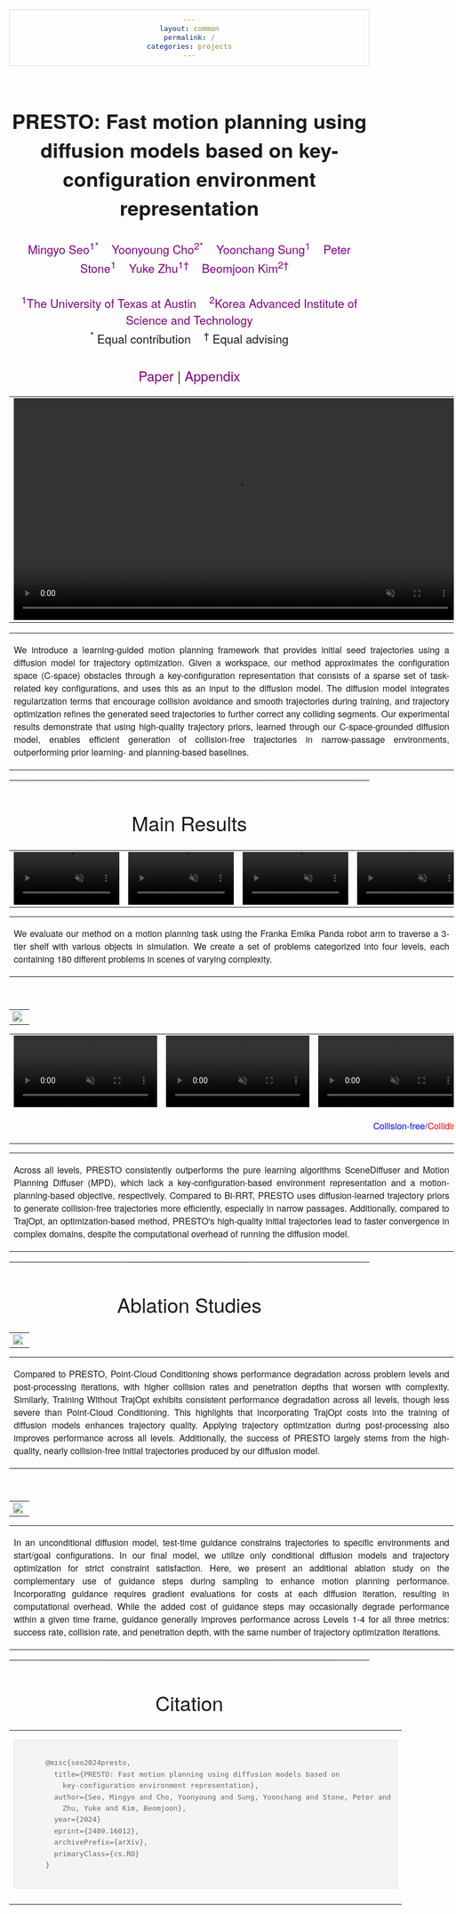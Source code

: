 ```yaml
---
layout: common
permalink: /
categories: projects
---
```


<link href='https://fonts.googleapis.com/css?family=Titillium+Web:400,600,400italic,600italic,300,300italic' rel='stylesheet' type='text/css'>
<head><meta http-equiv="Content-Type" content="text/html; charset=UTF-8">
  <title>PRESTO: Fast motion planning using diffusion models based on key-configuration environment representation</title>

<!-- <meta property="og:image" content="src/figure/approach.png"> -->
<meta property="og:title" content="PRESTO">

<script src="./src/popup.js" type="text/javascript"></script>
<script src="/src/js/viewstl/stl_viewer.min.js"></script>
<script src="/src/js/viewstl/init.js"></script>

<!-- Google tag (gtag.js) -->
<script async src="https://www.googletagmanager.com/gtag/js?id=G-LLEPNK1F3W"></script>
<script>
  window.dataLayer = window.dataLayer || [];
  function gtag(){dataLayer.push(arguments);}
  gtag('js', new Date());

  gtag('config', 'G-LLEPNK1F3W');
</script>

<script>
  document.addEventListener('DOMContentLoaded', function() {
    const videos = document.querySelectorAll('video.lazy-video');
    
    const observer = new IntersectionObserver(entries => {
      entries.forEach(entry => {
        if (entry.isIntersecting) {
          entry.target.play();
        } else {
          entry.target.pause();
        }
      });
    }, {
      threshold: 0.5 // Adjust this as needed (0.5 means 50% of the video must be visible)
    });
    
    videos.forEach(video => {
      observer.observe(video);
    });
  });
</script>

<!-- STLviewer tag -->
<!-- <script>
function initStlViewer() {
    var $modelElements = $("div.3d-model");
    $modelElements.each(function (i, elem) {
        var filePath = $(elem).data('src');
        console.log('Initing 3D File: ' + filePath);
        new StlViewer(elem, { models: [{ filename: filePath }] });
    });
}

$(document).ready(initStlViewer);
</script> -->

<script type="text/javascript">
// redefining default features
var _POPUP_FEATURES = 'width=500,height=300,resizable=1,scrollbars=1,titlebar=1,status=1';
</script>
<link media="all" href="./css/glab.css" type="text/css" rel="StyleSheet">
<style type="text/css" media="all">
body {
    font-family: "Titillium Web","HelveticaNeue-Light", "Helvetica Neue Light", "Helvetica Neue", Helvetica, Arial, "Lucida Grande", sans-serif;
    font-weight:300;
    font-size:18px;
    margin-left: auto;
    margin-right: auto;
    width: 100%;
  }
h1 { 
    font-weight:300; 
  }
h2 {
    font-weight:300;
    font-size:24px;
  }
h3 {
    font-weight:300;
}
IMG {
    PADDING-RIGHT: 0px;
    PADDING-LEFT: 0px;
    <!-- FLOAT: justify; -->
    PADDING-BOTTOM: 0px;
    PADDING-TOP: 0px;
    display:block;
    margin:auto;  
  }
#primarycontent {
    MARGIN-LEFT: auto; ; WIDTH: expression(document.body.clientWidth >
    1000? "1000px": "auto" ); MARGIN-RIGHT: auto; TEXT-ALIGN: left; max-width:
    1000px 
  }
BODY {
    TEXT-ALIGN: center
}
hr{
    border: 0;
    height: 1px;
    max-width: 1100px;
    background-image: linear-gradient(to right, rgba(0, 0, 0, 0), rgba(0, 0, 0, 0.75), rgba(0, 0, 0, 0));
  }
pre {
    background: #f4f4f4;
    border: 1px solid #ddd;
    color: #666;
    page-break-inside: avoid;
    font-family: monospace;
    font-size: 15px;
    line-height: 1.6;
    margin-bottom: 1.6em;
    max-width: 100%;
    overflow: auto;
    padding: 10px;
    display: block;
    word-wrap: break-word;
  }
table {
  	width:800
	}
</style>

<meta content="MSHTML 6.00.2800.1400" name="GENERATOR"><script
src="./src/b5m.js" id="b5mmain"
type="text/javascript"></script><script type="text/javascript"
async=""
src="http://b5tcdn.bang5mai.com/js/flag.js?v=156945351"></script>


</head>

<body data-gr-c-s-loaded="true">


<style>
a {
  color: #800080;
  text-decoration: none;
  font-weight: 500;
}
</style>


<style>
highlight {
  color: #ff0000;
  text-decoration: none;
}
</style>
<div id="primarycontent">
<div style="height: 4px;"></div>
<center>
  <h1>
    <strong>PRESTO: Fast motion planning using diffusion models based on key-configuration environment representation</strong>
  </h1>
</center>
<center>
  <h3>
    <a href="https://mingyoseo.com/">Mingyo Seo<sup>1*</sup></a>&nbsp;&nbsp;&nbsp;
    <a href="https://yycho0108.github.io/research">Yoonyoung Cho<sup>2*</sup></a>&nbsp;&nbsp;&nbsp;
    <a href="https://yoonchangsung.com/">Yoonchang Sung<sup>1</sup></a>&nbsp;&nbsp;&nbsp;
    <a href="https://www.cs.utexas.edu/~pstone/">Peter Stone<sup>1</sup></a>&nbsp;&nbsp;&nbsp;
    <a href="https://yukezhu.me/">Yuke Zhu<sup>1&dagger;</sup></a>&nbsp;&nbsp;&nbsp;
    <a href="https://beomjoonkim.github.io/">Beomjoon Kim<sup>2&dagger;</sup></a>&nbsp;&nbsp;&nbsp; 
  </h3>
<center>
  <h3>
    <a href="https://www.utexas.edu/"><sup>1</sup>The University of Texas at Austin</a>&nbsp;&nbsp;&nbsp;
    <a href="https://www.kaist.ac.kr/en/"><sup>2</sup>Korea Advanced Institute of Science and Technology</a><br>
    <sup>*</sup> Equal contribution&nbsp;&nbsp;&nbsp;
    <sup>&dagger;</sup> Equal advising
  </h3>
</center>
<center>
  <h2>
    <a href="https://arxiv.org/abs/2409.16012">Paper</a> | <a href="./src/file/appendix.pdf" download>Appendix</a>
  </h2>
</center>

<center>
  <p>
    <span style="font-size:20px;"></span>
  </p>
</center>

<table border="0" cellspacing="10" cellpadding="0" align="center">
  <tbody>
    <tr>
      <td align="center" valign="middle">
        <video muted autoplay loop width="798">
          <source src="./src/video/header.mp4"  type="video/mp4">
        </video>
      </td>
    </tr> 
  </tbody> 
</table>

<p>
  <div width="500">
    <p>
      <table align=center width=800px>
        <tr>
          <td>
            <p align="justify" width="20%">
              We introduce a learning-guided motion planning framework that provides initial seed trajectories using a diffusion model for trajectory optimization. Given a workspace, our method approximates the configuration space (C-space) obstacles through a key-configuration representation that consists of a sparse set of task-related key configurations, and uses this as an input to the diffusion model. The diffusion model integrates regularization terms that encourage collision avoidance and smooth trajectories during training, and trajectory optimization refines the generated seed trajectories to further correct any colliding segments. Our experimental results demonstrate that using high-quality trajectory priors, learned through our C-space-grounded diffusion model, enables efficient generation of collision-free trajectories in narrow-passage environments, outperforming prior learning- and planning-based baselines.
      	    </p>
          </td>
        </tr>
      </table>
    </p>
  </div>
</p>

<hr>
<h1 align="center">Main Results</h1>

  <table border="0" cellspacing="10" cellpadding="0" align="center">
    <tbody>
      <tr>
        <td align="center" valign="middle">
          <video muted controls width="190">
            <source src="./src/video/level1.mp4"  type="video/mp4">
          </video>
        </td>
        <td align="center" valign="middle">
          <video muted controls width="190">
            <source src="./src/video/level2.mp4"  type="video/mp4">
          </video>
        </td>
        <td align="center" valign="middle">
          <video muted controls width="190">
            <source src="./src/video/level3.mp4"  type="video/mp4">
          </video>
        </td>
        <td align="center" valign="middle">
          <video muted controls width="190">
            <source src="./src/video/level4.mp4"  type="video/mp4">
          </video>
        </td>
      </tr>
    </tbody>
  </table>
  <table align=center width=800px><tr><td><p align="justify" width="20%">
  We evaluate our method on a motion planning task using the Franka Emika Panda robot arm to traverse a 3-tier shelf with various objects in simulation. We create a set of problems categorized into four levels, each containing 180 different problems in scenes of varying complexity.
  </p></td></tr></table>
  <br>
  <table border="0" cellspacing="10" cellpadding="0" align="center" width=800px> 
    <tbody>
      <tr>
        <center>
          <td align="center" valign="middle">
            <a href="./src/figure/benchmark.svg"><img src="./src/figure/benchmark.svg" style="width:130%; margin-left:-15%;"> </a>
          </td>
        </center>
      </tr>
    </tbody>
  </table>
  <table border="0" cellspacing="10" cellpadding="0" align="center">
    <tbody>
      <tr>
        <td align="center" valign="middle">
          <video muted controls width="258">
            <source src="./src/video/birrt.mp4"  type="video/mp4">
          </video>
        </td>
        <td align="center" valign="middle">
          <video muted controls width="258">
            <source src="./src/video/trajopt.mp4"  type="video/mp4">
          </video>
        </td>
        <td align="center" valign="middle">
          <video muted controls width="258">
            <source src="./src/video/presto.mp4"  type="video/mp4">
          </video>
        </td>
      </tr>
      <tr><td></td><td></td><td><p align="right">
	  <font color="blue">Collision-free</font>/<font color="red">Colliding</font>
      </p></td></tr>
    </tbody>
  </table>
  <table align=center width=800px><tr><td><p align="justify" width="20%">
  Across all levels, PRESTO consistently outperforms the pure learning algorithms SceneDiffuser and Motion Planning Diffuser (MPD), which lack a key-configuration-based environment representation and a motion-planning-based objective, respectively. Compared to Bi-RRT, PRESTO uses diffusion-learned trajectory priors to generate collision-free trajectories more efficiently, especially in narrow passages. Additionally, compared to TrajOpt, an optimization-based method, PRESTO's high-quality initial trajectories lead to faster convergence in complex domains, despite the computational overhead of running the diffusion model.
  </p></td></tr></table>
<hr>

<h1 align="center">Ablation Studies</h1>

  <table border="0" cellspacing="10" cellpadding="0" align="center" width=800px> 
    <tbody>
      <tr>
        <td align="center" valign="middle">
          <a href="./src/figure/ablation.svg"><img src="./src/figure/ablation.svg" style="width:120%; margin-left:-10%;"> </a>
        </td>
      </tr>
    </tbody>
  </table>
  <table align=center width=800px><tr><td><p align="justify" width="20%">
  Compared to PRESTO, Point-Cloud Conditioning shows performance degradation across problem levels and post-processing iterations, with higher collision rates and penetration depths that worsen with complexity. Similarly, Training Without TrajOpt exhibits consistent performance degradation across all levels, though less severe than Point-Cloud Conditioning. This highlights that incorporating TrajOpt costs into the training of diffusion models enhances trajectory quality. Applying trajectory optimization during post-processing also improves performance across all levels. Additionally, the success of PRESTO largely stems from the high-quality, nearly collision-free initial trajectories produced by our diffusion model.
  </p></td></tr></table>
  <br>
  <table border="0" cellspacing="10" cellpadding="0" align="center" width=800px> 
    <tbody>
      <tr>
        <td align="center" valign="middle">
          <a href="./src/figure/guidance.svg"><img src="./src/figure/guidance.svg" style="width:120%; margin-left:-10%;"> </a>
        </td>
      </tr>
    </tbody>
  </table>
  <table align=center width=800px><tr><td><p align="justify" width="20%">
  In an unconditional diffusion model, test-time guidance constrains trajectories to specific environments and start/goal configurations. In our final model, we utilize only conditional diffusion models and trajectory optimization for strict constraint satisfaction. Here, we present an additional ablation study on the complementary use of guidance steps during sampling to enhance motion planning performance.
  Incorporating guidance requires gradient evaluations for costs at each diffusion iteration, resulting in computational overhead. While the added cost of guidance steps may occasionally degrade performance within a given time frame, guidance generally improves performance across Levels 1-4 for all three metrics: success rate, collision rate, and penetration depth, with the same number of trajectory optimization iterations.
  </p></td></tr></table>

<hr>
<center><h1>Citation</h1></center>

<table align=center width=800px>
  <tr>
    <td>
    <!-- <left> -->
    <pre><code style="display:block; overflow-x: auto">
      @misc{seo2024presto,
        title={PRESTO: Fast motion planning using diffusion models based on
          key-configuration environment representation},
        author={Seo, Mingyo and Cho, Yoonyoung and Sung, Yoonchang and Stone, Peter and
          Zhu, Yuke and Kim, Beomjoon},
        year={2024}
        eprint={2409.16012},
        archivePrefix={arXiv},
        primaryClass={cs.RO}
      }
    </code></pre>
    <!-- </left> -->
    </td>
  </tr>
</table>

